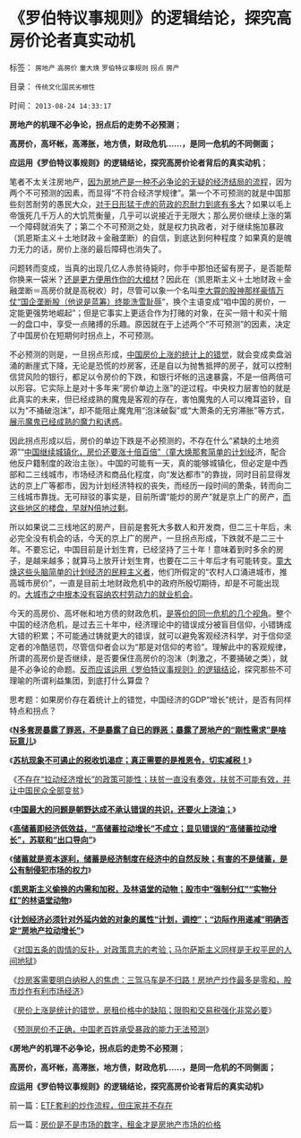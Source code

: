 # 《罗伯特议事规则》的逻辑结论，探究高房价论者真实动机

标签： `房地产` `高房价` `童大焕` `罗伯特议事规则` `拐点` `房产` 

目录： `传统文化国民劣根性`

时间： `2013-08-24 14:33:17`

**房地产的机理不必争论，拐点后的走势不必预测**；

**高房价，高坏帐，高滞胀，地方债，财政危机……，是同一危机的不同侧面；**

**应运用《罗伯特议事规则》的逻辑结论，探究高房价论者背后的真实动机**；

笔者不太关注房地产，[因为房地产是一种不必争论的无疑的经济结局的流程](../../../2013/4/18/为什么“房地产拉动增长”的“计划经济／宏观调控”根本不可能？.md)，因为两个不可预测的因素，而显得“不符合经济学规律”。第一个不可预测的就是中国那些刻苦耐劳的愚民大众，[对于日形猛于虎的苛政的忍耐力到底有多大](../../../2013/8/22/预测房价不正确，中国老百姓承受能力无法预测.md)？如果以毛上帝饿死几千万人的大饥荒衡量，几乎可以说接近于无限大；那么房价继续上涨的第一个障碍就消失了；第二个不可预测之处，就是权力执政者，对于继续施加暴政（凯恩斯主义＋土地财政＋金融垄断）的自信，到底达到何种程度？如果真的是魄力无力的话，房价上涨的最后障碍也消失了。

问题转而变成，当真的出现几亿人赤贫待毙时，你手中那怕还留有房子，是否能帮你换来一袋米？[还是更方便用作你的大棺材](../../../2013/2/25/限购是救炒房客！不要把自已炒成咸鱼！.md)？因此在（凯恩斯主义＋土地财政＋金融垄断＝高房价就是高税收）时，尽管可以象一个名叫[李大霄的股神那样豪情万仗“国企垄断股（他说是蓝筹）终能洗雪耻辱](../../../2013/6/18/职业股神的四大专业原则；.md)”，换个主语变成“咱中国的房价，一定能更强势地崛起”；但是它事实上更适合作为打赌的对象，在买一赔十和买十赔一的盘口中，享受一点赌搏的乐趣。原因就在于上述两个“不可预测”的因素，决定了中国房价在短期何时拐点上，不可预测。

不必预测的则是，一旦拐点形成，[中国房价上涨的统计上的错觉](../../../2013/8/22/房价上涨是统计的错觉，房租价格指数中的统计缺陷.md)，就会变成卖盘汹涌的断崖式下降，无论是恐慌的炒房客，还是自以为抛售抵押的房子，就可以控制信贷风险的银行，都足以令房价的下跌，和银行坏帐的迅速暴露，不是一倍两倍可以形容。它实际上是对十多年来“房价单边上涨”的逆过程。中央权力层害怕的就是此真实的未来，但已经成熟的魔鬼是客观的存在，害怕魔鬼的人可以掩耳盗铃，自以为“不捅破泡沫”，却不能阻止魔鬼用“泡沫破裂”或“大萧条的无穷滞胀”等方式，[展示魔鬼已经成熟的魔力和诱惑](../../../2013/4/10/“得过且过，那管日后洪水滔天”是中国社会的共识；.md)。

因此拐点形成以后，房价的单边下跌是不必预测的，不存在什么“紧缺的土地资源”“[中国继续城镇化，房价还要涨十倍百倍”（童大焕那套简单的计划经](../../../2013/2/12/“市场总能擦屁股”之“要死！老百姓先死”.md)济，配合他反户籍制度的政治主张）。中国的可能有一天，真的能够城镇化，但必定是中西部和二三线城市，市场经济和商品化程度，向“发达都市”的靠拢，同时目前显得发达的京上广等都市，因为计划经济特权的丧失，而经历一段时间的萧条，转而向二三线城市靠拢。无可辩驳的事实是，目前所谓“能炒的房产”就是京上广的房产，[而这些地区的楼盘，早就N倍地过剩](../../../2013/2/7/N多套房不是罪恶，暴露了“刚性需求”是什么玩意！.md)。

所以如果说二三线地区的房产，目前是套死大多数人和开发商，但二三十年后，未必完全没有机会的话，今天的京上广的房产，一旦拐点形成，下跌就不是二三十年。不要忘记，中国目前是计划生育，已经坚持了三十年！意味着到时多余的房子，是越来越多；就算马上放开计划生育，也要在二三十年后才有可能转变。[童大焕这些头脑简单的计划经济的民粹主义者](../../../2013/7/3/匿名能够实话实说，很支持温李二总理的“冷”政策.md)，他们所假定的“农村人口涌进城市，推高城市房价”，一直是目前土地财政危机中的政府所殷切期待，却是不可能出现的。[大城市之中根本没有容纳农村劳动力的就业机会](../../../2011/3/18/失业危机＝（前刘易斯拐点＋后刘易斯拐点）.md)。

今天的高房价、高坏帐和地方债的财政危机，[是等价的同一危机的几个视角](../../../2008/7/4/三个坏蛋政策博羿老百姓承受高房价危机全部代价.md)。整个中国的经济危机，是过去三十年中，经济理论中的错误成分被盲目信仰，小错铸成大错的积累；不可能通过铸就更大的错误，就可以避免客观经济科学，对于信仰坚定者的冷酷惩罚，尽管信仰者会以为“那是对信仰的考验”。理解此中的客观规律，所谓的高房价是否继续，是否要保住高房价的泡沫（刺激之，不要捅破之类），就是不必争论的命题。[反而应该运用《罗伯特议事规则》的逻辑结论](../../../2013/7/24/《罗伯特议事规则》要考察观点背后的动机和行动预期.md)，探究那些不可理喻的所谓利益集团，到底打什么算盘？

思考题：如果房价存在着统计上的错觉，中国经济的GDP“增长”统计，是否有同样特点和拐点？

《[**N多套房暴露了罪恶，不是暴露了自已的罪恶；暴露了房地产的“刚性需求”是啥玩意儿**](../../../2013/2/7/N多套房不是罪恶，暴露了“刚性需求”是什么玩意！.md)》

《[**苏杭现象不可遏止的税收饥渴症；真正需要的是推恩令，切实减税！**](../../../2013/2/7/“限购”政策用意和最危险的饥渴症.md)》

《[不存在“拉动经济增长”的政策可能性；扶贫一直没有奏效，扶贫不可能有效，并让中国民众全部变贫](../../../2013/2/7/经济不可能被拉动增长，扶贫不可能有效.md)》

《[**中国最大的问题是朝野达成不承认错误的共识，还要火上浇油；**](../../../2013/4/15/朝野民粹倒行逆施的共识，火上浇油的灾难.md)》

《[**高储蓄即经济低效益，“高储蓄拉动增长”不成立；显见错误的“高储蓄拉动增长”，苏联和“出口导向”**](../../../2013/4/17/显见错误的“高储蓄拉动增长”，苏联和“出口导向”；.md)》

《[**储蓄就是资本逐利，储蓄是经济制度在经济中的自然反映；有害的不是储蓄，是公有制侵犯市场的权力**](../../../2013/4/17/“储蓄”就是“资本逐利”,及“储蓄是否有利增长，还是有害”的哲学命题.md)》

《[**凯恩斯主义偷换的内需和加税，及林语堂的动物；股市中“强制分红”“实物分红”的林语堂动物**](../../../2013/4/17/凯恩斯主义偷换的内需，强制分红的愚暴贱民.md)》

《[**计划经济必须针对外延内敛的对象的属性“计划，调控”；“边际作用递减”明确否定“房地产拉动增长”**](../../../2013/4/18/为什么“房地产拉动增长”的“计划经济／宏观调控”根本不可能？.md)》

《[对国五条的舆情的反扑，对政策意志的考验；马尔萨斯主义同样是无权平民的人间地狱](../../../2013/3/4/对国五条的民粹反扑，是对政策意志的考验.md)》

《[炒房客需要明白纳税人的焦虑：三驾马车是不归路！房地产炒作最多是零和，股市炒作有利市场经济](../../../2013/3/4/炒房客需要理解纳税人的焦虑：三驾马车是不归路！.md)》

《[房价上涨是统计的错觉，房租价格中的缺陷；限购和交易税强化非常必要](../../../2013/8/22/房价上涨是统计的错觉，房租价格指数中的统计缺陷.md)》

《[预测房价不正确，中国老百姓承受暴政的能力无法预测](../../../2013/8/22/预测房价不正确，中国老百姓承受能力无法预测.md)》

《**房地产的机理不必争论，拐点后的走势不必预测**；

**高房价，高坏帐，高滞胀，地方债，财政危机……，是同一危机的不同侧面；**

**应运用《罗伯特议事规则》的逻辑结论，探究高房价论者背后的真实动机**》



前一篇：[ETF套利的炒作流程，但庄家并不存在](../../../2013/8/23/ETF套利的炒作流程，但庄家并不存在.md)

后一篇：[房价是不是市场的数字，租金才是房地产市场的价格](../../../2013/8/24/房价是不是市场的数字，租金才是房地产市场的价格.md)